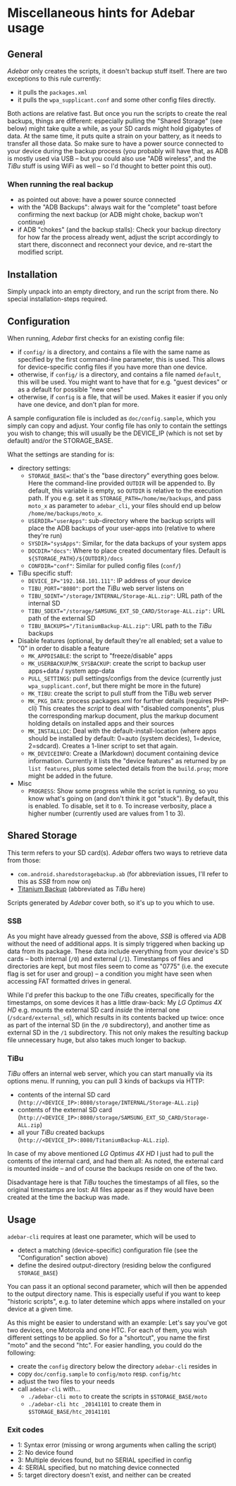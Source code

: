 # Miscellaneous hints for Adebar usage

## General
*Adebar* only creates the scripts, it doesn't backup stuff itself. There are two
exceptions to this rule currently:

* it pulls the `packages.xml`
* it pulls the `wpa_supplicant.conf` and some other config files directly.

Both actions are relative fast. But once you run the scripts to create the real
backups, things are different: especially pulling the "Shared Storage" (see
below) might take quite a while, as your SD cards might hold gigabytes of data.
At the same time, it puts quite a strain on your battery, as it needs to transfer
all those data. So make sure to have a power source connected to your device
during the backup process (you probably will have that, as ADB is mostly used
via USB – but you could also use "ADB wireless", and the *TiBu* stuff is using
WiFi as well – so I'd thought to better point this out).

### When running the real backup
* as pointed out above: have a power source connected
* with the "ADB Backups": always wait for the "complete" toast before confirming
  the next backup (or ADB might choke, backup won't continue)
* if ADB "chokes" (and the backup stalls): Check your backup directory for how
  far the process already went, adjust the script accordingly to start there,
  disconnect and reconnect your device, and re-start the modified script.


## Installation
Simply unpack into an empty directory, and run the script from there. No special
installation-steps required.


## Configuration
When running, *Adebar* first checks for an existing config file:

* if `config/` is a directory, and contains a file with the same name
  as specified by the first command-line parameter, this is used. This
  allows for device-specific config files if you have more than one
  device.
* otherwise, if `config/` is a directory, and contains a file named
  `default`, this will be used. You might want to have that for e.g.
  "guest devices" or as a default for possible "new ones"
* otherwise, if `config` is a file, that will be used. Makes it easier
  if you only have one device, and don't plan for more.

A sample configuration file is included as `doc/config.sample`, which you
simply can copy and adjust. Your config file has only to contain the
settings you wish to change; this will usually be the DEVICE_IP (which is not
set by default) and/or the STORAGE_BASE.

What the settings are standing for is:

* directory settings:
    * `STORAGE_BASE=`: that's the "base directory" everything goes below. Here
      the command-line provided `OUTDIR` will be appended to. By default, this
      variable is empty, so `OUTDIR` is relative to the execution path. If you
      e.g. set it as `STORAGE_PATH=/home/me/backups`, and pass `moto_x` as
      parameter to `adebar_cli`, your files should end up below
      `/home/me/backups/moto_x`.
    * `USERDIR="userApps"`: sub-directory where the backup scripts will place the
      ADB backups of your user-apps into (relative to where they're run)
    * `SYSDIR="sysApps"`: Similar, for the data backups of your system apps
    * `DOCDIR="docs"`: Where to place created documentary files. Default is
      `${STORAGE_PATH}/${OUTDIR}/docs`
    * `CONFDIR="conf"`: Similar for pulled config files (`conf/`)
* TiBu specific stuff:
    * `DEVICE_IP="192.168.101.111"`: IP address of your device
    * `TIBU_PORT="8080"`: port the *TiBu* web server listens on
    * `TIBU_SDINT="/storage/INTERNAL/Storage-ALL.zip"`: URL path of the internal SD
    * `TIBU_SDEXT="/storage/SAMSUNG_EXT_SD_CARD/Storage-ALL.zip":` URL path of the
      external SD
    * `TIBU_BACKUPS="/TitaniumBackup-ALL.zip"`: URL path to the *TiBu* backups
* Disable features (optional, by default they're all enabled; set a value to "0"
  in order to disable a feature
    * `MK_APPDISABLE`: the script to "freeze/disable" apps
    * `MK_USERBACKUP`/`MK_SYSBACKUP`: create the script to backup user apps+data /
      system app-data
    * `PULL_SETTINGS`: pull settings/configs from the device (currently just
      `wpa_supplicant.conf`, but there might be more in the future)
    * `MK_TIBU`: create the script to pull stuff from the TiBu web server
    * `MK_PKG_DATA`: process packages.xml for further details (requires PHP-cli)
      This creates the *script* to deal with "disabled components", plus the
      corresponding markup document, plus the markup document holding details
      on installed apps and their sources
    * `MK_INSTALLLOC`: Deal with the default-install-location (where apps should
      be installed by default: 0=auto (system decides), 1=device, 2=sdcard).
      Creates a 1-liner script to set that again.
    * `MK_DEVICEINFO`: Create a (Markdown) document containing device information.
      Currently it lists the "device features" as returned by `pm list features`,
      plus some selected details from the `build.prop`; more might be added in
      the future.
* Misc
    * `PROGRESS`: Show some progress while the script is running, so you know
      what's going on (and don't think it got "stuck"). By default, this is
      enabled. To disable, set it to `0`. To increase verbosity, place a higher
      number (currently used are values from 1 to 3).


## Shared Storage
This term refers to your SD card(s). *Adebar* offers two ways to retrieve data
from those:

* `com.android.sharedstoragebackup.ab` (for abbreviation issues, I'll refer to
  this as *SSB* from now on)
* [Titanium Backup](http://play.google.com/store/apps/details?id=com.keramidas.TitaniumBackup)
  (abbreviated as *TiBu* here)

Scripts generated by *Adebar* cover both, so it's up to you which to use.

### SSB
As you might have already guessed from the above, *SSB* is offered via ADB
without the need of additional apps. It is simply triggered when backing up
data from its package. These data include everything from your device's
SD cards – both internal (`/0`) and external (`/1`). Timestamps of files
and directories are kept, but most files seem to come as "0775" (i.e. the
execute flag is set for user and group) – a condition you might have seen
when accessing FAT formatted drives in general.

While I'd prefer this backup to the one *TiBu* creates, specifically for
the timestamps, on some devices it has a little draw-back: My *LG Optimus 4X HD*
e.g. mounts the external SD card *inside* the internal one (`/sdcard/external_sd`),
which results in its contents backed up twice: once as part of the internal SD
(in the `/0` subdirectory), and another time as external SD in the `/1`
subdirectory. This not only makes the resulting backup file unnecessary huge,
but also takes much longer to backup.

### TiBu
*TiBu* offers an internal web server, which you can start manually via its options
menu. If running, you can pull 3 kinds of backups via HTTP:

* contents of the internal SD card (`http://<DEVICE_IP>:8080/storage/INTERNAL/Storage-ALL.zip`)
* contents of the external SD card (`http://<DEVICE_IP>:8080/storage/SAMSUNG_EXT_SD_CARD/Storage-ALL.zip`)
* all your *TiBu* created backups (`http://<DEVICE_IP>:8080/TitaniumBackup-ALL.zip`).

In case of my above mentioned *LG Optimus 4X HD* I just had to pull the contents
of the internal card, and had them all: As noted, the external card is mounted
inside – and of course the backups reside on one of the two.

Disadvantage here is that *TiBu* touches the timestamps of all files, so the
original timestamps are lost: All files appear as if they would have been created
at the time the backup was made.


## Usage
`adebar-cli` requires at least one parameter, which will be used to

* detect a matching (device-specific) configuration file (see the "Configuration"
  section above)
* define the desired output-directory (residing below the configured
  `STORAGE_BASE`)

You can pass it an optional second parameter, which will then be appended
to the output directory name. This is especially useful if you want to keep
"historic scripts", e.g. to later detemine which apps where installed on your
device at a given time.

As this might be easier to understand with an example: Let's say you've got two devices, one Motorola and one HTC. For each of them, you wish different settings
to be applied. So for a "shortcut", you name the first "moto" and the second "htc".
For easier handling, you could do the following:

* create the `config` directory below the directory `adebar-cli` resides in
* copy `doc/config.sample` to `config/moto` resp. `config/htc`
* adjust the two files to your needs
* call `adebar-cli` with...
  * `./adebar-cli moto` to create the scripts in `$STORAGE_BASE/moto`
  * `./adebar-cli htc _20141101` to create them in `$STORAGE_BASE/htc_20141101`

### Exit codes
* 1: Syntax error (missing or wrong arguments when calling the script)
* 2: No device found
* 3: Multiple devices found, but no SERIAL specified in config
* 4: SERIAL specified, but no matching device connected
* 5: target directory doesn't exist, and neither can be created
